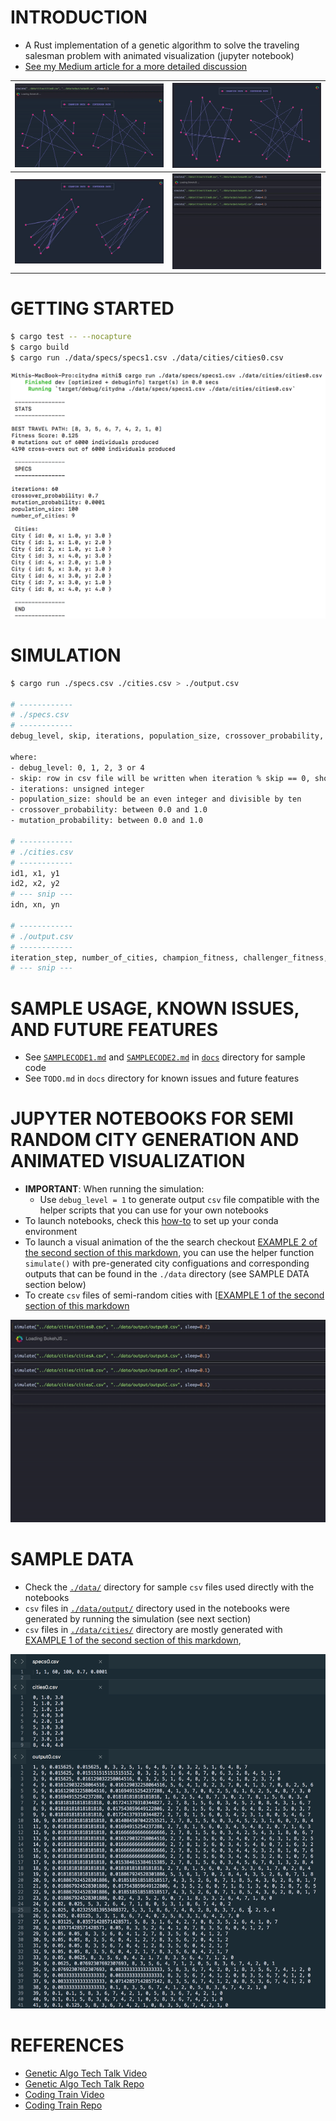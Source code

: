 # INTRODUCTION
- A Rust implementation of a genetic algorithm to solve the traveling salesman problem with animated visualization (jupyter notebook)
- [See my Medium article for a more detailed discussion](https://medium.com/@mithi/genetic-algorithms-in-rust-for-autonomous-agents-an-introduction-ac182de32aee)

| ![](./docs/gif/simA.gif)      |   ![](./docs/gif/simB.gif)      |
| ----------------------------- |:-------------------------------:|
| ![](./docs/gif/simC.gif)      | ![](./docs/gif/sim0.gif)        |



# GETTING STARTED
```bash
$ cargo test -- --nocapture
$ cargo build
$ cargo run ./data/specs/specs1.csv ./data/cities/cities0.csv
```

![](./docs/img/docs2.png)

# SIMULATION
```bash
$ cargo run ./specs.csv ./cities.csv > ./output.csv

# ------------
# ./specs.csv
# ------------
debug_level, skip, iterations, population_size, crossover_probability, mutation_probability

where:
- debug_level: 0, 1, 2, 3 or 4
- skip: row in csv file will be written when iteration % skip == 0, should be unsigned integer >= 1
- iterations: unsigned integer
- population_size: should be an even integer and divisible by ten
- crossover_probability: between 0.0 and 1.0
- mutation_probability: between 0.0 and 1.0

# ------------
# ./cities.csv
# ------------
id1, x1, y1
id2, x2, y2
# --- snip ---
idn, xn, yn

# ------------
# ./output.csv
# ------------
iteration_step, number_of_cities, champion_fitness, challenger_fitness, champion_dna, challenger_dna
# --- snip ---

```


# SAMPLE USAGE, KNOWN ISSUES, AND FUTURE FEATURES
- See [`SAMPLECODE1.md`](./docs/SAMPLECODE1.md) and [`SAMPLECODE2.md`](./docs/SAMPLECODE2.md) in [`docs`](./docs) 
  directory for sample code
- See `TODO.md` in `docs` directory for known issues and future features

# JUPYTER NOTEBOOKS FOR SEMI RANDOM CITY GENERATION AND ANIMATED VISUALIZATION
- **IMPORTANT**: When running the simulation:
  - Use `debug_level = 1` to generate output `csv` file compatible with the helper scripts that you can use
  for your own notebooks
- To launch notebooks, check this [how-to](./notebooks/README.md) to set up your conda environment
- To launch a visual animation of the the search checkout [EXAMPLE 2 of the second section of this markdown](./notebooks/README.md), you can use the helper function `simulate()` with pre-generated city configuations and corresponding outputs that can be found in the `./data` directory (see SAMPLE DATA section below)
- To create `csv` files of semi-random cities with [[EXAMPLE 1 of the second section of this markdown](./notebooks/README.md)

![](./docs/gif/sim0.gif)

# SAMPLE DATA
- Check the [`./data/`](./data/) directory for sample `csv` files used directly with the notebooks
- `csv` files in [`./data/output/`](./data/output/) directory used in the notebooks were generated by running the simulation (see next section)
- `csv` files in [`./data/cities/`](./data/cities/) directory are mostly generated with [EXAMPLE 1 of the second section of this markdown](./notebooks/README.md),

![](./docs/img/docs1.png)



# REFERENCES
- [Genetic Algo Tech Talk Video](https://youtu.be/XP8R0yzAbdo?t=4m14s)
- [Genetic Algo Tech Talk Repo](https://github.com/ptrkkim/Genetic-Algo-Tech-Talk/blob/master/public/js/Population.js)
- [Coding Train Video](https://www.youtube.com/watch?v=hnxn6DtLYcY)
- [Coding Train Repo](https://github.com/shiffman/NOC-S17-2-Intelligence-Learning/blob/master/week2-evolution/03_TSP_GA_crossover/dna.js)
